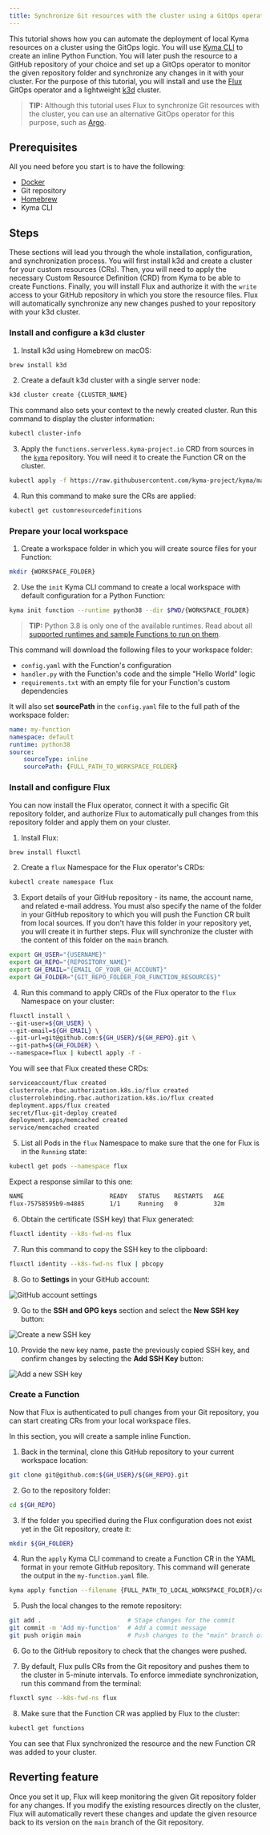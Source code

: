 ```yaml
---
title: Synchronize Git resources with the cluster using a GitOps operator
---
```


This tutorial shows how you can automate the deployment of local Kyma resources on a cluster using the GitOps logic. You will use [Kyma CLI](https://kyma-project.io/docs/cli/) to create an inline Python Function. You will later push the resource to a GitHub repository of your choice and set up a GitOps operator to monitor the given repository folder and synchronize any changes in it with your cluster. For the purpose of this tutorial, you will install and use the [Flux](https://docs.fluxcd.io/en/1.17.1/tutorials/get-started.html) GitOps operator and a lightweight [k3d](https://k3d.io/) cluster.

>**TIP:** Although this tutorial uses Flux to synchronize Git resources with the cluster, you can use an alternative GitOps operator for this purpose, such as [Argo](https://argoproj.github.io/argo-cd/).


## Prerequisites

All you need before you start is to have the following:

- [Docker](https://www.docker.com/)
- Git repository
- [Homebrew](https://docs.brew.sh/Installation)
- Kyma CLI

## Steps

These sections will lead you through the whole installation, configuration, and synchronization process. You will first install k3d and create a cluster for your custom resources (CRs). Then, you will need to apply the necessary Custom Resource Definition (CRD) from Kyma to be able to create Functions. Finally, you will install Flux and authorize it with the `write` access to your GitHub repository in which you store the resource files. Flux will automatically synchronize any new changes pushed to your repository with your k3d cluster.

### Install and configure a k3d cluster

1. Install k3d using Homebrew on macOS:

  ```bash
  brew install k3d
  ```

2. Create a default k3d cluster with a single server node:

  ```bash
  k3d cluster create {CLUSTER_NAME}
  ```

  This command also sets your context to the newly created cluster. Run this command to display the cluster information:

  ```bash
  kubectl cluster-info
  ```

3. Apply the `functions.serverless.kyma-project.io` CRD from sources in the [`kyma`](https://github.com/kyma-project/kyma/tree/main/resources/cluster-essentials/files) repository. You will need it to create the Function CR on the cluster.

  ```bash
  kubectl apply -f https://raw.githubusercontent.com/kyma-project/kyma/main/resources/cluster-essentials/files/functions.serverless.crd.yaml
  ```
4. Run this command to make sure the CRs are applied:

  ```bash
  kubectl get customresourcedefinitions
  ```

### Prepare your local workspace

1. Create a workspace folder in which you will create source files for your Function:

  ```bash
  mkdir {WORKSPACE_FOLDER}
  ```

2. Use the `init` Kyma CLI command to create a local workspace with default configuration for a Python Function:

  ```bash
  kyma init function --runtime python38 --dir $PWD/{WORKSPACE_FOLDER}
  ```

  >**TIP:** Python 3.8 is only one of the available runtimes. Read about all [supported runtimes and sample Functions to run on them](#details-runtimes).

  This command will download the following files to your workspace folder:

  - `config.yaml`	with the Function's configuration
  - `handler.py` with the Function's code and the simple "Hello World" logic
  - `requirements.txt` with an empty file for your Function's custom dependencies

  It will also set **sourcePath** in the `config.yaml` file to the full path of the workspace folder:

  ```yaml
  name: my-function
  namespace: default
  runtime: python38
  source:
      sourceType: inline
      sourcePath: {FULL_PATH_TO_WORKSPACE_FOLDER}
  ```

### Install and configure Flux

You can now install the Flux operator, connect it with a specific Git repository folder, and authorize Flux to automatically pull changes from this repository folder and apply them on your cluster.

1. Install Flux:

  ```bash
  brew install fluxctl
  ```

2. Create a `flux` Namespace for the Flux operator's CRDs:

  ```bash
  kubectl create namespace flux
  ```

3. Export details of your GitHub repository - its name, the account name, and related e-mail address. You must also specify the name of the folder in your GitHub repository to which you will push the Function CR built from local sources. If you don't have this folder in your repository yet, you will create it in further steps. Flux will synchronize the cluster with the content of this folder on the `main` branch.

  ```bash
  export GH_USER="{USERNAME}"
  export GH_REPO="{REPOSITORY_NAME}"
  export GH_EMAIL="{EMAIL_OF_YOUR_GH_ACCOUNT}"
  export GH_FOLDER="{GIT_REPO_FOLDER_FOR_FUNCTION_RESOURCES}"
  ```

4. Run this command to apply CRDs of the Flux operator to the `flux` Namespace on your cluster:

  ```bash
  fluxctl install \
  --git-user=${GH_USER} \
  --git-email=${GH_EMAIL} \
  --git-url=git@github.com:${GH_USER}/${GH_REPO}.git \
  --git-path=${GH_FOLDER} \
  --namespace=flux | kubectl apply -f -
  ```

  You will see that Flux created these CRDs:

  ```bash
  serviceaccount/flux created
  clusterrole.rbac.authorization.k8s.io/flux created
  clusterrolebinding.rbac.authorization.k8s.io/flux created
  deployment.apps/flux created
  secret/flux-git-deploy created
  deployment.apps/memcached created
  service/memcached created
  ```

5. List all Pods in the `flux` Namespace to make sure that the one for Flux is in the `Running` state:

  ```bash
  kubectl get pods --namespace flux
  ```

  Expect a response similar to this one:

  ```bash
  NAME                        READY   STATUS    RESTARTS   AGE
  flux-75758595b9-m4885       1/1     Running   0          32m
  ```

6. Obtain the certificate (SSH key) that Flux generated:

  ```bash
  fluxctl identity --k8s-fwd-ns flux
  ```

7. Run this command to copy the SSH key to the clipboard:

  ```bash
  fluxctl identity --k8s-fwd-ns flux | pbcopy
  ```

8. Go to **Settings** in your GitHub account:

  ![GitHub account settings](./../assets/settings-serverless.png)

9. Go to the **SSH and GPG keys** section and select the **New SSH key** button:

  ![Create a new SSH key](./../assets/create-ssh-key-serverless.png)

10. Provide the new key name, paste the previously copied SSH key, and confirm changes by selecting the **Add SSH Key** button:

  ![Add a new SSH key](./../assets/add-ssh-key-serverless.png)

### Create a Function

Now that Flux is authenticated to pull changes from your Git repository, you can start creating CRs from your local workspace files.

In this section, you will create a sample inline Function.

1. Back in the terminal, clone this GitHub repository to your current workspace location:

  ```bash
  git clone git@github.com:${GH_USER}/${GH_REPO}.git
  ```

2. Go to the repository folder:

  ```bash
  cd ${GH_REPO}
  ```

3. If the folder you specified during the Flux configuration does not exist yet in the Git repository, create it:

  ```bash
  mkdir ${GH_FOLDER}
  ```

4. Run the `apply` Kyma CLI command to create a Function CR in the YAML format in your remote GitHub repository. This command will generate the output in the `my-function.yaml` file.

  ```bash
  kyma apply function --filename {FULL_PATH_TO_LOCAL_WORKSPACE_FOLDER}/config.yaml --output yaml --dry-run > ./${GH_FOLDER}/my-function.yaml
  ```

5. Push the local changes to the remote repository:

  ```bash
  git add .                        # Stage changes for the commit
  git commit -m 'Add my-function'  # Add a commit message
  git push origin main             # Push changes to the "main" branch of your Git repository. If you have a repository with the "main" branch, use this command instead: git push origin main
  ```

6. Go to the GitHub repository to check that the changes were pushed.

7. By default, Flux pulls CRs from the Git repository and pushes them to the cluster in 5-minute intervals. To enforce immediate synchronization, run this command from the terminal:

  ```bash
  fluxctl sync --k8s-fwd-ns flux
  ```

8. Make sure that the Function CR was applied by Flux to the cluster:

  ```bash
  kubectl get functions
  ```
You can see that Flux synchronized the resource and the new Function CR was added to your cluster.

## Reverting feature

Once you set it up, Flux will keep monitoring the given Git repository folder for any changes. If you modify the existing resources directly on the cluster, Flux will automatically revert these changes and update the given resource back to its version on the `main` branch of the Git repository.  
